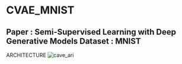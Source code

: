 # CVAE_MNIST

Paper   : Semi-Supervised Learning with Deep Generative Models
Dataset : MNIST
----------------------------------------------------------------------

ARCHITECTURE
![cave_ari](https://user-images.githubusercontent.com/19617361/39619985-9a761a40-4fc4-11e8-86e0-215a76007d49.png)
